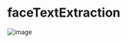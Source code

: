# faceTextExtraction

![image](https://github.com/user-attachments/assets/3d14af77-5182-4c17-81a3-32ab7f4417b4)
